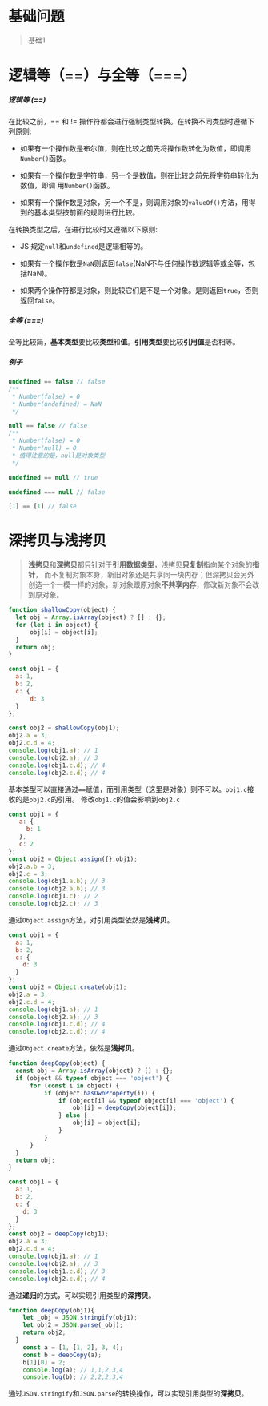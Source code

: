 # 基础问题

> 基础1

# 逻辑等（==）与全等（===）

##### 逻辑等 (==)

在比较之前，== 和 != 操作符都会进行强制类型转换。在转换不同类型时遵循下列原则:

* 如果有一个操作数是布尔值，则在比较之前先将操作数转化为数值，即调用`Number()`函数。

* 如果有一个操作数是字符串，另一个是数值，则在比较之前先将字符串转化为数值，即调 用`Number()`函数。

* 如果有一个操作数是对象，另一个不是，则调用对象的`valueOf()`方法，用得到的基本类型按前面的规则进行比较。

在转换类型之后，在进行比较时又遵循以下原则:

* JS 规定`null`和`undefined`是逻辑相等的。

* 如果有一个操作数是`NaN`则返回`false`(NaN不与任何操作数逻辑等或全等，包括NaN)。

* 如果两个操作符都是对象，则比较它们是不是一个对象。是则返回`true`，否则返回`false`。

##### 全等 (===)

全等比较简，**基本类型**要比较**类型**和**值**。**引用类型**要比较**引用值**是否相等。

##### 例子

```javascript
undefined == false // false
/**
 * Number(false) = 0
 * Number(undefined) = NaN
 */

null == false // false
/**
 * Number(false) = 0
 * Number(null) = 0
 * 值得注意的是，null是对象类型
 */

undefined == null // true

undefined === null // false

[1] == [1] // false

```

# 深拷贝与浅拷贝

> **浅拷贝**和**深拷贝**都只针对于**引用数据类型**，浅拷贝**只复制**指向某个对象的**指针**，
而不复制对象本身，新旧对象还是共享同一块内存；但深拷贝会另外创造一个一模一样的对象，新对象跟原对象**不共享内存**，修改新对象不会改到原对象。

```javascript
function shallowCopy(object) {
  let obj = Array.isArray(object) ? [] : {};
  for (let i in object) {
      obj[i] = object[i];
  }
  return obj;
}

const obj1 = {
  a: 1,
  b: 2,
  c: {
      d: 3
  }
};

const obj2 = shallowCopy(obj1);
obj2.a = 3;
obj2.c.d = 4;
console.log(obj1.a); // 1
console.log(obj2.a); // 3
console.log(obj1.c.d); // 4
console.log(obj2.c.d); // 4
```
基本类型可以直接通过`==`赋值，而引用类型（这里是对象）则不可以。`obj1.c`接收的是`obj2.c`的引用。
修改`obj1.c`的值会影响到`obj2.c`


```javascript
const obj1 = {
   a: {
     b: 1
   },
   c: 2
};
const obj2 = Object.assign({},obj1);
obj2.a.b = 3;
obj2.c = 3;
console.log(obj1.a.b); // 3
console.log(obj2.a.b); // 3
console.log(obj1.c); // 2
console.log(obj2.c); // 3
```
通过`Object.assign`方法，对引用类型依然是**浅拷贝**。

```javascript
const obj1 = {
  a: 1,
  b: 2,
  c: {
    d: 3
  }
};
const obj2 = Object.create(obj1);
obj2.a = 3;
obj2.c.d = 4;
console.log(obj1.a); // 1
console.log(obj2.a); // 3
console.log(obj1.c.d); // 4
console.log(obj2.c.d); // 4
```
通过`Object.create`方法，依然是**浅拷贝**。

```javascript
function deepCopy(object) {
  const obj = Array.isArray(object) ? [] : {};
  if (object && typeof object === 'object') {
      for (const i in object) {
          if (object.hasOwnProperty(i)) {
              if (object[i] && typeof object[i] === 'object') {
                  obj[i] = deepCopy(object[i]);
              } else {
                  obj[i] = object[i];
              }
          }
      }
  }
  return obj;
}

const obj1 = {
  a: 1,
  b: 2,
  c: {
    d: 3
  }
};
const obj2 = deepCopy(obj1);
obj2.a = 3;
obj2.c.d = 4;
console.log(obj1.a); // 1
console.log(obj2.a); // 3
console.log(obj1.c.d); // 3
console.log(obj2.c.d); // 4
```
通过**递归**的方式，可以实现引用类型的**深拷贝**。


```javascript
function deepCopy(obj1){
    let _obj = JSON.stringify(obj1);
    let obj2 = JSON.parse(_obj);
    return obj2;
  }
    const a = [1, [1, 2], 3, 4];
    const b = deepCopy(a);
    b[1][0] = 2;
    console.log(a); // 1,1,2,3,4
    console.log(b); // 2,2,2,3,4
```
通过`JSON.stringify`和`JSON.parse`的转换操作，可以实现引用类型的**深拷贝**。

